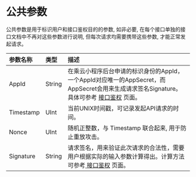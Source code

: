 # 公共参数

公共参数是用于标识用户和接口鉴权目的的参数, 如非必要, 在每个接口单独的接口文档中不再对这些参数进行说明, 但每次请求均需要携带这些参数, 才能正常发起请求。

| 参数名称 | 类型 | 描述 |
| :--- | :--- | :--- |
| AppId | String | 在乘云小程序后台申请的标识身份的AppId，一个AppId对应唯一的AppSecret，而AppSecret会用来生成请求签名Signature。具体可参考 [接口鉴权](/diao-yong-fang-fa/jie-kou-jian-quan.md) 页面。 |
| Timestamp | UInt | 当前UNIX时间戳，可记录发起API请求的时间。 |
| Nonce | UInt | 随机正整数，与 Timestamp 联合起来, 用于防止重放攻击。 |
| Signature | String | 请求签名，用来验证此次请求的合法性，需要用户根据实际的输入参数计算得出。计算方法可参考[ 接口鉴权](/diao-yong-fang-fa/jie-kou-jian-quan.md) 页面。 |



